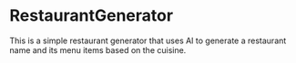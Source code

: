 # RestaurantGenerator
This is a simple restaurant generator that uses AI to generate a restaurant name and its menu items based on the cuisine.
